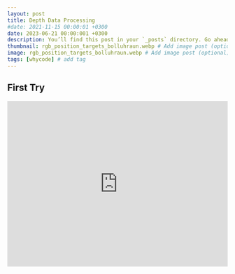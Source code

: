 ```yaml
---
layout: post
title: Depth Data Processing
#date: 2021-11-15 00:00:01 +0300
date: 2023-06-21 00:00:001 +0300
description: You’ll find this post in your `_posts` directory. Go ahead and edit it and re-build the site to see your changes. # Add post description (optional)
thumbnail: rgb_position_targets_bolluhraun.webp # Add image post (optional)
image: rgb_position_targets_bolluhraun.webp # Add image post (optional)
tags: [whycode] # add tag
---
```


## First Try

<div style="padding:75% 0 0 0;position:relative;"><iframe src="https://player.vimeo.com/video/774727346?h=fce3df1d51&amp;badge=0&amp;autopause=0&amp;player_id=0&amp;app_id=58479" frameborder="0" allow="autoplay; fullscreen; picture-in-picture" allowfullscreen style="position:absolute;top:0;left:0;width:100%;height:100%;" title="Scratch Idea for Processing Depth Data"></iframe></div><script src="https://player.vimeo.com/api/player.js"></script>
